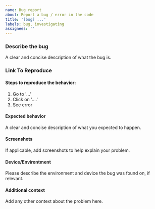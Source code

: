 ```yaml
---
name: Bug report
about: Report a bug / error in the code
title: '[bug] ...'
labels: bug, investigating
assignees: ''
---
```


### Describe the bug

A clear and concise description of what the bug is.

### Link To Reproduce

<!---
  Open this REPL, Fork it and reproduce your bug.
  -- https://svelte.dev/playground/e29b748dade74d33a238eefab9a5ce72
  Then paste the link here, and I'll take a look.
-->

#### Steps to reproduce the behavior:

1. Go to '...'
2. Click on '....'
3. See error

#### Expected behavior

A clear and concise description of what you expected to happen.

#### Screenshots

If applicable, add screenshots to help explain your problem.

#### Device/Environtment

Please describe the environment and device the bug was found on, if relevant.

#### Additional context

Add any other context about the problem here.
